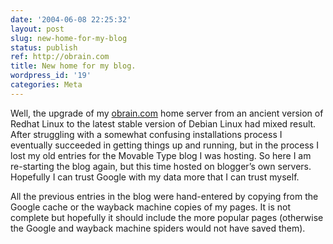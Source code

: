 ```yaml
---
date: '2004-06-08 22:25:32'
layout: post
slug: new-home-for-my-blog
status: publish
ref: http://obrain.com
title: New home for my blog.
wordpress_id: '19'
categories: Meta
---
```


Well, the upgrade of my [obrain.com](http://obrain.com) home server from an ancient version of Redhat Linux to the latest stable version of Debian Linux had mixed result.  After struggling with a somewhat confusing installations process I eventually succeeded in getting things up and running, but in the process I lost my old entries for the Movable Type blog I was hosting.  So here I am re-starting the blog again, but this time hosted on blogger’s own servers.  Hopefully I can trust Google with my data more that I can trust myself.

All the previous entries in the blog were hand-entered by copying from the Google cache or the wayback machine copies of my pages.  It is not complete but hopefully it should include the more popular pages (otherwise the Google and wayback machine spiders would not have saved them).

